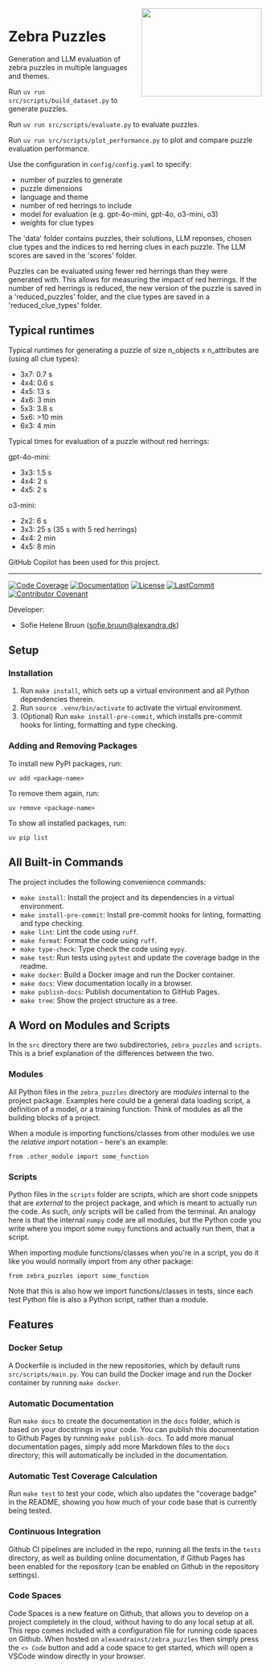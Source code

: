 <a href="https://github.com/alexandrainst/zebra_puzzles">
<img
    src="https://filedn.com/lRBwPhPxgV74tO0rDoe8SpH/alexandra/alexandra-logo.jpeg"
	width="239"
	height="175"
	align="right"
/>
</a>

# Zebra Puzzles

Generation and LLM evaluation of zebra puzzles in multiple languages and themes.

Run `uv run src/scripts/build_dataset.py` to generate puzzles.

Run `uv run src/scripts/evaluate.py` to evaluate puzzles.

Run `uv run src/scripts/plot_performance.py` to plot and compare puzzle evaluation performance.

Use the configuration in `config/config.yaml` to specify:
- number of puzzles to generate
- puzzle dimensions
- language and theme
- number of red herrings to include
- model for evaluation (e.g. gpt-4o-mini, gpt-4o, o3-mini, o3)
- weights for clue types

The 'data' folder contains puzzles, their solutions, LLM reponses, chosen clue types and the indices to red herring clues in each puzzle. The LLM scores are saved in the 'scores' folder.

Puzzles can be evaluated using fewer red herrings than they were generated with. This allows for measuring the impact of red herrings. If the number of red herrings is reduced, the new version of the puzzle is saved in a 'reduced_puzzles' folder, and the clue types are saved in a 'reduced_clue_types' folder.

## Typical runtimes

Typical runtimes for generating a puzzle of size n_objects x n_attributes are (using all clue types):
- 3x7: 0.7 s
- 4x4: 0.6 s
- 4x5: 13 s
- 4x6: 3 min
- 5x3: 3.8 s
- 5x6: >10 min
- 6x3: 4 min

Typical times for evaluation of a puzzle without red herrings:

gpt-4o-mini:
- 3x3: 1.5 s
- 4x4: 2 s
- 4x5: 2 s

o3-mini:
- 2x2: 6 s
- 3x3: 25 s  (35 s with 5 red herrings)
- 4x4: 2 min
- 4x5: 8 min

GitHub Copilot has been used for this project.

______________________________________________________________________
[![Code Coverage](https://img.shields.io/badge/Coverage-83%25-yellowgreen.svg)](https://github.com/alexandrainst/zebra_puzzles/tree/main/tests)
[![Documentation](https://img.shields.io/badge/docs-passing-green)](https://alexandrainst.github.io/zebra_puzzles)
[![License](https://img.shields.io/github/license/alexandrainst/zebra_puzzles)](https://github.com/alexandrainst/zebra_puzzles/blob/main/LICENSE)
[![LastCommit](https://img.shields.io/github/last-commit/alexandrainst/zebra_puzzles)](https://github.com/alexandrainst/zebra_puzzles/commits/main)
[![Contributor Covenant](https://img.shields.io/badge/Contributor%20Covenant-2.0-4baaaa.svg)](https://github.com/alexandrainst/zebra_puzzles/blob/main/CODE_OF_CONDUCT.md)

Developer:

- Sofie Helene Bruun (sofie.bruun@alexandra.dk)


## Setup

### Installation

1. Run `make install`, which sets up a virtual environment and all Python dependencies therein.
2. Run `source .venv/bin/activate` to activate the virtual environment.
3. (Optional) Run `make install-pre-commit`, which installs pre-commit hooks for linting, formatting and type checking.


### Adding and Removing Packages

To install new PyPI packages, run:
```
uv add <package-name>
```

To remove them again, run:
```
uv remove <package-name>
```

To show all installed packages, run:
```
uv pip list
```


## All Built-in Commands

The project includes the following convenience commands:

- `make install`: Install the project and its dependencies in a virtual environment.
- `make install-pre-commit`: Install pre-commit hooks for linting, formatting and type checking.
- `make lint`: Lint the code using `ruff`.
- `make format`: Format the code using `ruff`.
- `make type-check`: Type check the code using `mypy`.
- `make test`: Run tests using `pytest` and update the coverage badge in the readme.
- `make docker`: Build a Docker image and run the Docker container.
- `make docs`: View documentation locally in a browser.
- `make publish-docs`: Publish documentation to GitHub Pages.
- `make tree`: Show the project structure as a tree.


## A Word on Modules and Scripts
In the `src` directory there are two subdirectories, `zebra_puzzles`
and `scripts`. This is a brief explanation of the differences between the two.

### Modules
All Python files in the `zebra_puzzles` directory are _modules_
internal to the project package. Examples here could be a general data loading script,
a definition of a model, or a training function. Think of modules as all the building
blocks of a project.

When a module is importing functions/classes from other modules we use the _relative
import_ notation - here's an example:

```
from .other_module import some_function
```

### Scripts
Python files in the `scripts` folder are scripts, which are short code snippets that
are _external_ to the project package, and which is meant to actually run the code. As
such, _only_ scripts will be called from the terminal. An analogy here is that the
internal `numpy` code are all modules, but the Python code you write where you import
some `numpy` functions and actually run them, that a script.

When importing module functions/classes when you're in a script, you do it like you
would normally import from any other package:

```
from zebra_puzzles import some_function
```

Note that this is also how we import functions/classes in tests, since each test Python
file is also a Python script, rather than a module.


## Features

### Docker Setup

A Dockerfile is included in the new repositories, which by default runs
`src/scripts/main.py`. You can build the Docker image and run the Docker container by
running `make docker`.

### Automatic Documentation

Run `make docs` to create the documentation in the `docs` folder, which is based on
your docstrings in your code. You can publish this documentation to Github Pages by
running `make publish-docs`. To add more manual documentation pages, simply add more
Markdown files to the `docs` directory; this will automatically be included in the
documentation.

### Automatic Test Coverage Calculation

Run `make test` to test your code, which also updates the "coverage badge" in the
README, showing you how much of your code base that is currently being tested.

### Continuous Integration

Github CI pipelines are included in the repo, running all the tests in the `tests`
directory, as well as building online documentation, if Github Pages has been enabled
for the repository (can be enabled on Github in the repository settings).

### Code Spaces

Code Spaces is a new feature on Github, that allows you to develop on a project
completely in the cloud, without having to do any local setup at all. This repo comes
included with a configuration file for running code spaces on Github. When hosted on
`alexandrainst/zebra_puzzles` then simply press the `<> Code` button
and add a code space to get started, which will open a VSCode window directly in your
browser.
